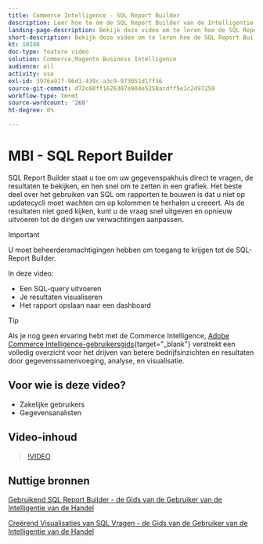 ```yaml
---
title: Commerce Intelligence - SQL Report Builder
description: Leer hoe te om de SQL Report Builder van de Intelligentie van de Handel te gebruiken om uw gegevenspakhuis direct te vragen, de resultaten te bekijken, en hen snel om te zetten in een grafiek.
landing-page-description: Bekijk deze video om te leren hoe de SQL Report Builder van de Intelligentie van de Handel gebruikt om uw gegevenspakhuis direct te vragen, de resultaten te bekijken, en hen snel om te zetten in een grafiek.
short-description: Bekijk deze video om te leren hoe de SQL Report Builder van de Intelligentie van de Handel gebruikt om uw gegevenspakhuis direct te vragen, de resultaten te bekijken, en hen snel om te zetten in een grafiek.
kt: 10288
doc-type: feature video
solution: Commerce,Magento Business Intelligence
audience: all
activity: use
exl-id: 3976a91f-96d1-439c-a3c9-973051d17f36
source-git-commit: d72c60ff1626307e904e5258acdff5e1c2497259
workflow-type: tm+mt
source-wordcount: '268'
ht-degree: 0%

---
```


# MBI - SQL Report Builder

SQL Report Builder staat u toe om uw gegevenspakhuis direct te vragen, de resultaten te bekijken, en hen snel om te zetten in een grafiek. Het beste deel over het gebruiken van SQL om rapporten te bouwen is dat u niet op updatecycli moet wachten om op kolommen te herhalen u creeert. Als de resultaten niet goed kijken, kunt u de vraag snel uitgeven en opnieuw uitvoeren tot de dingen uw verwachtingen aanpassen.

>[!IMPORTANT]
>
>U moet beheerdersmachtigingen hebben om toegang te krijgen tot de SQL-Report Builder.

In deze video:

- Een SQL-query uitvoeren
- Je resultaten visualiseren
- Het rapport opslaan naar een dashboard

>[!TIP]
>
>Als je nog geen ervaring hebt met de Commerce Intelligence, [Adobe Commerce Intelligence-gebruikersgids](https://experienceleague.adobe.com/docs/commerce-business-intelligence/mbi/guide-overview.html){target="_blank"} verstrekt een volledig overzicht voor het drijven van betere bedrijfsinzichten en resultaten door gegevenssamenvoeging, analyse, en visualisatie.

## Voor wie is deze video?

- Zakelijke gebruikers
- Gegevensanalisten

## Video-inhoud

>[!VIDEO](https://video.tv.adobe.com/v/342406?quality=12&learn=on)

## Nuttige bronnen

[Gebruikend SQL Report Builder - de Gids van de Gebruiker van de Intelligentie van de Handel](https://experienceleague.adobe.com/docs/commerce-business-intelligence/mbi/analyze/sql/sql-rpt-bldr.html)

[Creërend Visualisaties van SQL Vragen - de Gids van de Gebruiker van de Intelligentie van de Handel](https://experienceleague.adobe.com/docs/commerce-business-intelligence/mbi/tutorials/create-visuals-from-sql.html)
